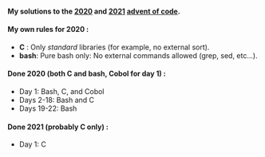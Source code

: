 #### My solutions to the [2020](https://adventofcode.com/2020) and [2021](https://adventofcode.com/2021) [advent of code](https://adventofcode.com).

#### My own rules for 2020 :
 - **C** : Only *standard* libraries (for example, no external sort).
 - **bash**: Pure bash only: No external commands allowed (grep, sed, etc...).

#### Done 2020 (both C and bash, Cobol for day 1) :
 -  Day  1:     Bash, C, and Cobol
 -  Days 2-18:  Bash and C
 -  Days 19-22: Bash

#### Done 2021 (probably C only) :
 -  Day  1:     C
